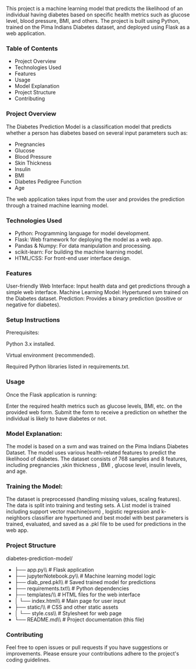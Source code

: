 This project is a machine learning model that predicts the likelihood of an individual having diabetes based on specific health metrics such as glucose level, blood pressure, BMI, and others. The project is built using Python, trained on the Pima Indians Diabetes dataset, and deployed using Flask as a web application.


### **Table of Contents**

- Project Overview
- Technologies Used
- Features
- Usage
- Model Explanation
- Project Structure
- Contributing




### **Project Overview**


The Diabetes Prediction Model is a classification model that predicts whether a person has diabetes based on several input parameters such as:

- Pregnancies
- Glucose
- Blood Pressure
- Skin Thickness
- Insulin
- BMI
- Diabetes Pedigree Function
- Age


The web application takes input from the user and provides the prediction through a trained machine learning model.




### **Technologies Used**


- Python: Programming language for model development.
- Flask: Web framework for deploying the model as a web app.
- Pandas & Numpy: For data manipulation and processing.
- scikit-learn: For building the machine learning model.
- HTML/CSS: For front-end user interface design.




### **Features**


User-friendly Web Interface: Input health data and get predictions through a simple web interface.
Machine Learning Model: Hypertuned svm trained on the Diabetes dataset.
Prediction: Provides a binary prediction (positive or negative for diabetes).




### **Setup Instructions**


Prerequisites:

Python 3.x installed.


Virtual environment (recommended).


Required Python libraries listed in requirements.txt.




### **Usage**


Once the Flask application is running:

Enter the required health metrics such as glucose levels, BMI, etc. on the provided web form.
Submit the form to receive a prediction on whether the individual is likely to have diabetes or not.




### **Model Explanation:**

The model is based on a svm and was trained on the Pima Indians Diabetes Dataset. The model uses various health-related features to predict the likelihood of diabetes. The dataset consists of 768 samples and 8 features, including pregnancies ,skin thickness , BMI ,  glucose level, insulin levels, and age.




### Training the Model:

The dataset is preprocessed (handling missing values, scaling features).
The data is split into training and testing sets.
A List model is trained including support vector machine(svm) , logistic regression and k-neighbors classifier are hypertuned and best model with best parameters is trained, evaluated, and saved as a .pkl file to be used for predictions in the web app.




### **Project Structure**

diabetes-prediction-model/

- ├── app.py\\\\                 # Flask application
- ├── jupyterNotebook.py\\\\     # Machine learning model logic
- ├── diab_pred.pkl\\\\          # Saved trained model for predictions
- ├── requirements.txt\\\\       # Python dependencies
- ├── templates/\\\\             # HTML files for the web interface
- │   └── index.html\\\\         # Main page for user input
- ├── static/\\\\                # CSS and other static assets
- │   └── style.css\\\\          # Stylesheet for web page
- └── README.md\\\\              # Project documentation (this file)




### **Contributing**


Feel free to open issues or pull requests if you have suggestions or improvements. Please ensure your contributions adhere to the project's coding guidelines.
